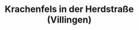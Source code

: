 ---
title: "Krachenfels in der Herdstraße (Villingen)"
url: /villingen-schwenningen/krachenfels-in-der-herdstrasse-villingen/
shop: Bäckerei
---